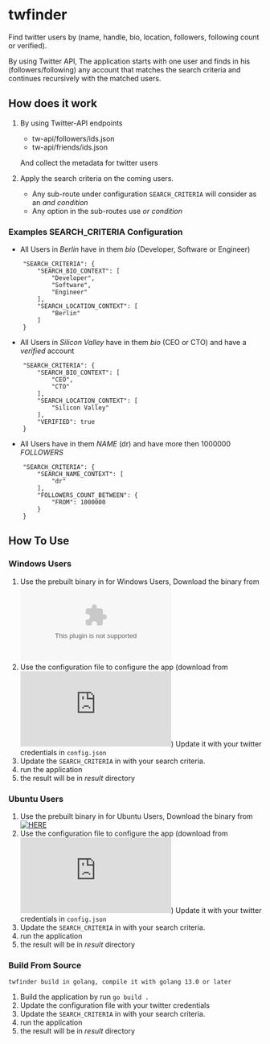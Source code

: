 # twfinder
Find twitter users by (name, handle, bio, location, followers, following count or verified).

By using Twitter API, The application starts with one user and finds in his (followers/following) any account that matches the search criteria and continues recursively with the matched users.

## How does it work
1. By using Twitter-API endpoints
    - tw-api/followers/ids.json
    - tw-api/friends/ids.json
    
    And collect the metadata for twitter users

2. Apply the search criteria on the coming users.
    - Any sub-route under configuration `SEARCH_CRITERIA` will consider as an *and condition*
    - Any option in the sub-routes use *or condition*

### Examples SEARCH_CRITERIA Configuration

- All Users in *Berlin* have in them *bio* (Developer, Software or Engineer)
```
    "SEARCH_CRITERIA": {
        "SEARCH_BIO_CONTEXT": [
            "Developer",
            "Software",
            "Engineer"
        ],
        "SEARCH_LOCATION_CONTEXT": [
            "Berlin"
        ]
    }
```

- All Users in *Silicon Valley* have in them *bio* (CEO or CTO) and have a *verified* account
```
    "SEARCH_CRITERIA": {
        "SEARCH_BIO_CONTEXT": [
            "CEO",
            "CTO"
        ],
        "SEARCH_LOCATION_CONTEXT": [
            "Silicon Valley"
        ],
        "VERIFIED": true
    }
```

- All Users have in them *NAME* (dr) and have more then 1000000 *FOLLOWERS*
```
    "SEARCH_CRITERIA": {
        "SEARCH_NAME_CONTEXT": [
            "dr"
        ],
        "FOLLOWERS_COUNT_BETWEEN": {
            "FROM": 1000000
        }
    }
```



## How To Use

### Windows Users 
1. Use the prebuilt binary in for Windows Users, Download the binary from [![HERE](https://github.com/tarekbadrshalaan/twfinder/blob/master/Windows_Users/twfinder.exe)](https://github.com/tarekbadrshalaan/twfinder/blob/master/Windows_Users/twfinder.exe)
2. Use the configuration file to configure the app (download from  [![HERE](https://github.com/tarekbadrshalaan/twfinder/blob/master/Windows_Users/config.json)](https://github.com/tarekbadrshalaan/twfinder/blob/master/Windows_Users/config.json)) Update it with your twitter credentials in `config.json`
3. Update the `SEARCH_CRITERIA` in with your search criteria.
4. run the application
5. the result will be in *result* directory


### Ubuntu Users 
1. Use the prebuilt binary in for Ubuntu Users, Download the binary from [![HERE](https://github.com/tarekbadrshalaan/twfinder/blob/master/Ubuntu_Users/twfinder)](https://github.com/tarekbadrshalaan/twfinder/blob/master/Ubuntu_Users/twfinder)
2. Use the configuration file to configure the app (download from  [![HERE](https://github.com/tarekbadrshalaan/twfinder/blob/master/Ubuntu_Users/config.json)](https://github.com/tarekbadrshalaan/twfinder/blob/master/Ubuntu_Users/config.json)) Update it with your twitter credentials in `config.json`
3. Update the `SEARCH_CRITERIA` in with your search criteria.
4. run the application
5. the result will be in *result* directory


### Build From Source
`twfinder build in golang, compile it with golang 13.0 or later`

1. Build the application by run `go build .`
2. Update the configuration file with your twitter credentials 
3. Update the `SEARCH_CRITERIA` in with your search criteria.
4. run the application
5. the result will be in *result* directory
